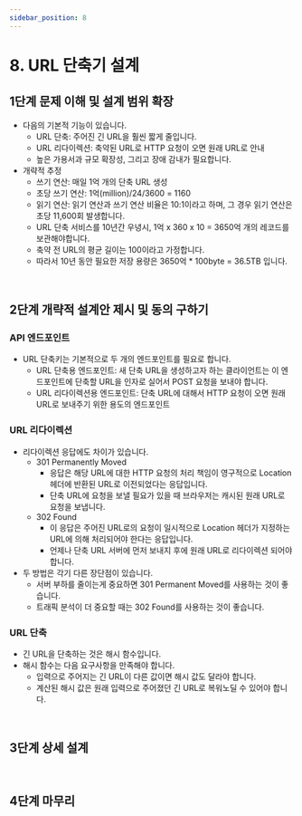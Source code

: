 ```yaml
---
sidebar_position: 8
---
```


# 8. URL 단축기 설계

## 1단계 문제 이해 및 설계 범위 확장

- 다음의 기본적 기능이 있습니다.
  - URL 단축: 주어진 긴 URL을 훨씬 짧게 줄입니다.
  - URL 리다이렉션: 축약된 URL로 HTTP 요청이 오면 원래 URL로 안내
  - 높은 가용서과 규모 확장성, 그리고 장애 감내가 필요합니다.
- 개략적 추정
  - 쓰기 연산: 매일 1억 개의 단축 URL 생성
  - 초당 쓰기 연산: 1억(million)/24/3600 = 1160
  - 읽기 연산: 읽기 연산과 쓰기 연산 비율은 10:1이라고 하며, 그 경우 읽기 연산은 초당 11,600회 발생합니다.
  - URL 단축 서비스를 10년간 우녕시, 1억 x 360 x 10 = 3650억 개의 레코드를 보관해야합니다.
  - 축약 전 URL의 평균 길이는 100이라고 가정합니다.
  - 따라서 10년 동안 필요한 저장 용량은 3650억 * 100byte = 36.5TB 입니다.

<br/>

## 2단계 개략적 설계안 제시 및 동의 구하기

### API 엔드포인트

- URL 단축키는 기본적으로 두 개의 엔드포인트를 필요로 합니다.
  - URL 단축용 엔드포인트: 새 단축 URL을 생성하고자 하는 클라이언트는 이 엔드포인트에 단축할 URL을 인자로 실어서 POST 요청을 보내야 합니다.
  - URL 리다이렉션용 엔드포인트: 단축 URL에 대해서 HTTP 요청이 오면 원래 URL로 보내주기 위한 용도의 엔드포인트

### URL 리다이렉션

- 리다이렉션 응답에도 차이가 있습니다.
  - 301 Permanently Moved
    - 응답은 해당 URL에 대한 HTTP 요청의 처리 책임이 영구적으로 Location 헤더에 반환된 URL로 이전되었다는 응답입니다.
    - 단축 URL에 요청을 보낼 필요가 있을 때 브라우저는 캐시된 원래 URL로 요청을 보냅니다.
  - 302 Found
    - 이 응답은 주어진 URL로의 요청이 일시적으로 Location 헤더가 지정하는 URL에 의해 처리되어야 한다는 응답입니다.
    - 언제나 단축 URL 서버에 먼저 보내지 후에 원래 URL로 리다이렉션 되어야 합니다.
- 두 방법은 각기 다른 장단점이 있습니다.
  - 서버 부하를 줄이는게 중요하면 301 Permanent Moved를 사용하는 것이 좋습니다.
  - 트래픽 분석이 더 중요할 때는 302 Found를 사용하는 것이 좋습니다.

### URL 단축

- 긴 URL을 단축하는 것은 해시 함수입니다.
- 해시 함수는 다음 요구사항을 만족해야 합니다.
  - 입력으로 주어지는 긴 URL이 다른 값이면 해시 값도 달라야 합니다.
  - 계산된 해시 값은 원래 입력으로 주어졌던 긴 URL로 복워노딜 수 있어야 합니다.

<br/>

## 3단계 상세 설계

<br/>

## 4단계 마무리